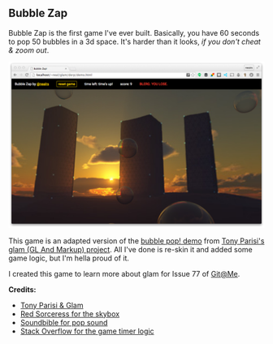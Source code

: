 ## Bubble Zap

Bubble Zap is the first game I've ever built. Basically, you have 60 seconds to pop 50 bubbles in a 3d space. It's harder than it looks, _if you don't cheat & zoom out_.

![gameplay screenshot](bzap1.png)

This game is an adapted version of the [bubble pop! demo](http://tparisi.github.io/glam/demos/bubblepop.html) from [Tony Parisi's glam (GL And Markup) project](https://github.com/tparisi/glam). All I've done is re-skin it and added some game logic, but I'm hella proud of it.

I created this game to learn more about glam for Issue 77 of [Git@Me](http://gitat.me).

**Credits:**

- [Tony Parisi & Glam](https://github.com/tparisi/glam)
- [Red Sorceress for the skybox](http://www.redsorceress.com/skybox.html)
- [Soundbible for pop sound](http://soundbible.com/2067-Blop.html)
- [Stack Overflow for the game timer logic](http://stackoverflow.com/questions/9989285/javascript-countdown-timer-and-display-text)
